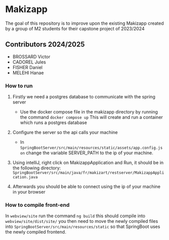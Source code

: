 # Makizapp

The goal of this repository is to improve upon the existing Makizapp created by a group of M2 students for their capstone project of 2023/2024

## Contributors 2024/2025

- BROSSARD Victor
- CADOREL Jules
- FISHER Daniel
- MELEHI Hanae

### How to run

1. Firstly we need a postgres database to communicate with the spring server
   - Use the docker compose file in the makizapp directory by running the command
   ```docker compose up```
   This will create and run a container which runs a postgres database
   
2. Configure the server so the api calls your machine
   - In ```SpringBootServer/src/main/resources/static/assets/app.config.json```
    change the variable SERVER_PATH to the ip of your machine. 
3. Using intelliJ, right click on MakizappApplication and Run, it should be in the following directory:
   ```SpringBootServer/src/main/java/fr/makizart/restserver/MakizappApplication.java```
4. Afterwards you should be able to connect using the ip of your machine in your browser

### How to compile front-end

In
     ```webview/site```
run the command 
    ```ng build```
this should compile into ```webview/site/dist/site/```
you then need to move the newly compiled files into 
```SpringBootServer/src/main/resources/static```
so that SpringBoot uses the newly compiled frontend.
